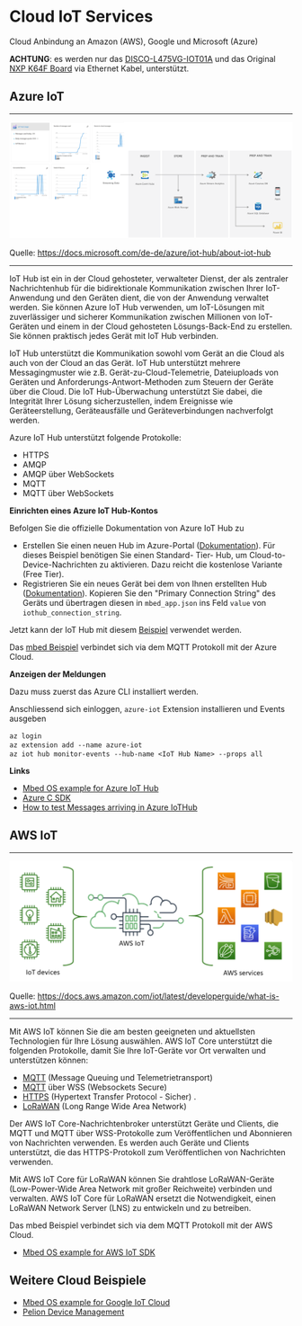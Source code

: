 Cloud IoT Services
==================

Cloud Anbindung an Amazon (AWS), Google und Microsoft (Azure)

**ACHTUNG**: es werden nur das [DISCO-L475VG-IOT01A](https://github.com/iotkitv3/intro/tree/main/hw#disco-l475vg-iot01a) und das Original [NXP K64F Board](https://os.mbed.com/platforms/FRDM-K64F/) via Ethernet Kabel, unterstützt.

## Azure IoT
***

![](images/azure-iot.png)

Quelle: https://docs.microsoft.com/de-de/azure/iot-hub/about-iot-hub
- - - 

IoT Hub ist ein in der Cloud gehosteter, verwalteter Dienst, der als zentraler Nachrichtenhub für die bidirektionale Kommunikation zwischen Ihrer IoT-Anwendung und den Geräten dient, die von der Anwendung verwaltet werden. Sie können Azure IoT Hub verwenden, um IoT-Lösungen mit zuverlässiger und sicherer Kommunikation zwischen Millionen von IoT-Geräten und einem in der Cloud gehosteten Lösungs-Back-End zu erstellen. Sie können praktisch jedes Gerät mit IoT Hub verbinden.

IoT Hub unterstützt die Kommunikation sowohl vom Gerät an die Cloud als auch von der Cloud an das Gerät. IoT Hub unterstützt mehrere Messagingmuster wie z.B. Gerät-zu-Cloud-Telemetrie, Dateiuploads von Geräten und Anforderungs-Antwort-Methoden zum Steuern der Geräte über die Cloud. Die IoT Hub-Überwachung unterstützt Sie dabei, die Integrität Ihrer Lösung sicherzustellen, indem Ereignisse wie Geräteerstellung, Geräteausfälle und Geräteverbindungen nachverfolgt werden.

Azure IoT Hub unterstützt folgende Protokolle:
* HTTPS
* AMQP
* AMQP über WebSockets
* MQTT
* MQTT über WebSockets


**Einrichten eines Azure IoT Hub-Kontos**

Befolgen Sie die offizielle Dokumentation von Azure IoT Hub zu

* Erstellen Sie einen neuen Hub im Azure-Portal ([Dokumentation](https://docs.microsoft.com/en-us/azure/iot-hub/iot-hub-create-through-portal#create-an-iot-hub)). Für dieses Beispiel benötigen Sie einen Standard- Tier- Hub, um Cloud-to-Device-Nachrichten zu aktivieren. Dazu reicht die kostenlose Variante (Free Tier).
* Registrieren Sie ein neues Gerät bei dem von Ihnen erstellten Hub ([Dokumentation](https://docs.microsoft.com/en-us/azure/iot-hub/iot-hub-create-through-portal#register-a-new-device-in-the-iot-hub)). Kopieren Sie den "Primary Connection String" des Geräts und übertragen diesen in `mbed_app.json` ins Feld `value` von `iothub_connection_string`.

Jetzt kann der IoT Hub mit diesem [Beispiel](main.cpp) verwendet werden.

Das [mbed Beispiel](main.cpp) verbindet sich via dem MQTT Protokoll mit der Azure Cloud.

**Anzeigen der Meldungen**

Dazu muss zuerst das Azure CLI installiert werden.

Anschliessend sich einloggen, `azure-iot` Extension installieren und Events ausgeben

    az login
    az extension add --name azure-iot
    az iot hub monitor-events --hub-name <IoT Hub Name> --props all

**Links**
* [Mbed OS example for Azure IoT Hub](https://github.com/ARMmbed/mbed-os-example-for-azure)
* [Azure C SDK](https://github.com/Azure/azure-iot-sdk-c)
* [How to test Messages arriving in Azure IoTHub](https://stackoverflow.com/questions/35381303/how-to-test-messages-arriving-in-azure-iothub)


## AWS IoT
***

![](images/aws-iot.png)

Quelle: https://docs.aws.amazon.com/iot/latest/developerguide/what-is-aws-iot.html
- - -


Mit AWS IoT können Sie die am besten geeigneten und aktuellsten Technologien für Ihre Lösung auswählen. AWS IoT Core unterstützt die folgenden Protokolle, damit Sie Ihre IoT-Geräte vor Ort verwalten und unterstützen können:

* [MQTT](https://docs.aws.amazon.com/iot/latest/developerguide/mqtt.html) (Message Queuing und Telemetrietransport)
* [MQTT](https://docs.aws.amazon.com/iot/latest/developerguide/mqtt.html) über WSS (Websockets Secure)
* [HTTPS](https://docs.aws.amazon.com/iot/latest/developerguide/http.html) (Hypertext Transfer Protocol - Sicher) .
* [LoRaWAN](https://docs.aws.amazon.com/iot/latest/developerguide/connect-iot-lorawan.html) (Long Range Wide Area Network)

Der AWS IoT Core-Nachrichtenbroker unterstützt Geräte und Clients, die MQTT und MQTT über WSS-Protokolle zum Veröffentlichen und Abonnieren von Nachrichten verwenden. Es werden auch Geräte und Clients unterstützt, die das HTTPS-Protokoll zum Veröffentlichen von Nachrichten verwenden.

Mit AWS IoT Core für LoRaWAN können Sie drahtlose LoRaWAN-Geräte (Low-Power-Wide Area Network mit großer Reichweite) verbinden und verwalten. AWS IoT Core für LoRaWAN ersetzt die Notwendigkeit, einen LoRaWAN Network Server (LNS) zu entwickeln und zu betreiben.

Das mbed Beispiel verbindet sich via dem MQTT Protokoll mit der AWS Cloud.

* [Mbed OS example for AWS IoT SDK](https://github.com/ARMmbed/mbed-os-example-for-aws)

## Weitere Cloud Beispiele

* [Mbed OS example for Google IoT Cloud](https://github.com/ARMmbed/mbed-os-example-for-google-iot-cloud)
* [Pelion Device Management](https://github.com/ARMmbed/mbed-os-example-pelion)



